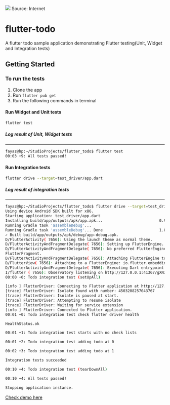 <img src="https://miro.medium.com/max/937/1*PJd9d8vWMUv5notXiYSwJw.png"/>
Source: Internet

# flutter-todo

A flutter todo sample application demonstrating Flutter testing(Unit, Widget and Integration tests)



## Getting Started

### To run the tests

1. Clone the app
2. Run ``` flutter pub get ```
3. Run the following commands in terminal

#### Run Widget and Unit tests

```bash
flutter test
```

##### Log result of Unit, Widget tests
---
```bash
fayaz@hp:~/StudioProjects/flutter_todo$ flutter test
00:03 +9: All tests passed!
```


#### Run Integration tests

```bash
flutter drive --target=test_driver/app.dart
```

##### Log result of integration tests
---
```bash
fayaz@hp:~/StudioProjects/flutter_todo$ flutter drive --target=test_driver/app.dart
Using device Android SDK built for x86.
Starting application: test_driver/app.dart
Installing build/app/outputs/apk/app.apk...                         0.9s
Running Gradle task 'assembleDebug'...
Running Gradle task 'assembleDebug'... Done                         1.8s
✓ Built build/app/outputs/apk/debug/app-debug.apk.
D/FlutterActivity( 7656): Using the launch theme as normal theme.
D/FlutterActivityAndFragmentDelegate( 7656): Setting up FlutterEngine.
D/FlutterActivityAndFragmentDelegate( 7656): No preferred FlutterEngine was provided. Creating a new FlutterEngine for this
FlutterFragment.
D/FlutterActivityAndFragmentDelegate( 7656): Attaching FlutterEngine to the Activity that owns this Fragment.
D/FlutterView( 7656): Attaching to a FlutterEngine: io.flutter.embedding.engine.FlutterEngine@9f1d621
D/FlutterActivityAndFragmentDelegate( 7656): Executing Dart entrypoint: main, and sending initial route: /
I/flutter ( 7656): Observatory listening on http://127.0.0.1:41367/gXN3DZOrE6Q=/
00:00 +0: Todo integration test (setUpAll)

[info ] FlutterDriver: Connecting to Flutter application at http://127.0.0.1:37467/gXN3DZOrE6Q=/
[trace] FlutterDriver: Isolate found with number: 4503208257043767
[trace] FlutterDriver: Isolate is paused at start.
[trace] FlutterDriver: Attempting to resume isolate
[trace] FlutterDriver: Waiting for service extension
[info ] FlutterDriver: Connected to Flutter application.
00:01 +0: Todo integration test check flutter driver health

HealthStatus.ok

00:01 +1: Todo integration test starts with no check lists

00:01 +2: Todo integration test adding todo at 0

00:02 +3: Todo integration test adding todo at 1

Integration tests succeeded

00:10 +4: Todo integration test (tearDownAll)

00:10 +4: All tests passed!

Stopping application instance.

```

[Check demo here](integration_tests.webm)